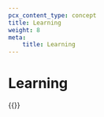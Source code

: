```yaml
---
pcx_content_type: concept
title: Learning
weight: 8
meta:
    title: Learning
---
```


# Learning

{{<directory-listing>}}